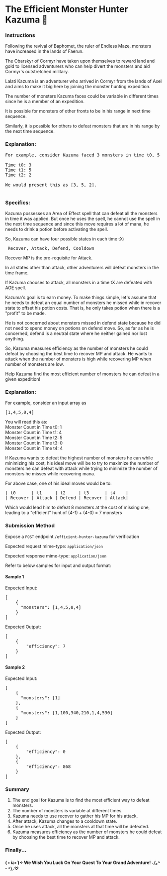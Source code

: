# The Efficient Monster Hunter Kazuma 👾

### Instructions

Following the revival of Baphomet, the ruler of Endless Maze, monsters have increased in the lands of Faerun.

The Obarskyr of Cormyr have taken upon themselves to reward land and gold to licensed adventurers who can help divert the monsters and aid Cormyr's outstretched military.

Lalati Kazuma is an adventurer who arrived in Cormyr from the lands of Axel and aims to make it big here by joining the monster hunting expedition.

The number of monsters Kazuma faces could be variable in different times since he is a member of an expedition.

It is possible for monsters of other fronts to be in his range in next time sequence.

Similarly, it is possible for others to defeat monsters that are in his range by the next time sequence.

### Explanation:
<pre>
For example, consider Kazuma faced 3 monsters in time t0, 5 monsters in time t1, and 2 monsters in time t2.

Time t0: 3
Time t1: 5
Time t2: 2

We would present this as [3, 5, 2].

</pre>

### Specifics:

Kazuma possesses an Area of Effect spell that can defeat all the monsters in time it was applied. But once he uses the spell, he cannot use the spell in the next time sequence and since this move requires a lot of mana, he needs to drink a potion before activating the spell.

So, Kazuma can have four possible states in each time tX: 

<pre> Recover, Attack, Defend, Cooldown </pre>

Recover MP is the pre-requisite for Attack.

In all states other than attack, other adventurers will defeat monsters in the time frame.

If Kazuma chooses to attack, all monsters in a time tX are defeated with AOE spell.

Kazuma's goal is to earn money. To make things simple, let's assume that he needs to defeat an equal number of monsters he missed while in recover state to offset his potion costs. That is, he only takes potion when there is a "profit" to be made.

He is not concerned about monsters missed in defend state because he did not need to spend money on potions on defend move. So, as far as he is concerned, defend is a neutral state where he neither gained nor lost anything. 

So, Kazuma measures efficiency as the number of monsters he could defeat by choosing the best time to recover MP and attack. He wants to attack when the number of monsters is high while recovering MP when number of monsters are low.

Help Kazuma find the most efficient number of monsters he can defeat in a given expedition!

### Explanation:

For example, consider an input array as 
<pre>
[1,4,5,0,4]
</pre>

You will read this as: <br />
Monster Count in Time t0: 1 <br />
Monster Count in Time t1: 4 <br />
Monster Count in Time t2: 5 <br />
Monster Count in Time t3: 0 <br />
Monster Count in Time t4: 4 <br />

If Kazuma wants to defeat the highest number of monsters he can while minimizing his cost, his ideal move will be to try to maximize the number of monsters he can defeat with attack while trying to minimize the number of monsters he misses while recovering mana.

For above case, one of his ideal moves would be to:
<pre>
| t0      | t1     | t2     | t3      | t4    |
| Recover | Attack | Defend | Recover | Attack|
</pre>

Which would lead him to defeat 8 monsters at the cost of missing one, leading to a "efficient" hunt of (4-1) + (4-0) = 7 monsters



### Submission Method

Expose a `POST` endpoint `/efficient-hunter-kazuma` for verification

Expected request mime-type: `application/json`

Expected response mime-type: `application/json`

Refer to below samples for input and output format:

#### Sample 1

Expected Input:

<pre>
[
    {
      "monsters": [1,4,5,0,4]
    }
]
</pre>

Expected Output:

<pre>
[
    {
        "efficiency": 7
    }
]
</pre>

#### Sample 2

Expected Input:

<pre>
[
    {
      "monsters": [1]
    },
    {
      "monsters": [1,100,340,210,1,4,530]
    }
]
</pre>

Expected Output:

<pre>
[
    {
        "efficiency": 0
    },
    {
        "efficiency": 868
    }
]
</pre>

### Summary 

1. The end goal for Kazuma is to find the most efficient way to defeat monsters. 
2. The number of monsters is variable at different times. 
3. Kazuma needs to use recover to gather his MP for his attack. 
4. After attack, Kazuma changes to a cooldown state. 
5. Once he uses attack, all the monsters at that time will be defeated. 
6. Kazuma measures efficiency as the number of monsters he could defeat by choosing the best time to recover MP and attack.

### Finally...

####          ( • ̀ω•́ )✧ We Wish You Luck On Your Quest To Your Grand Adventure! ⸜(｡˃ ᵕ ˂)⸝♡ 
